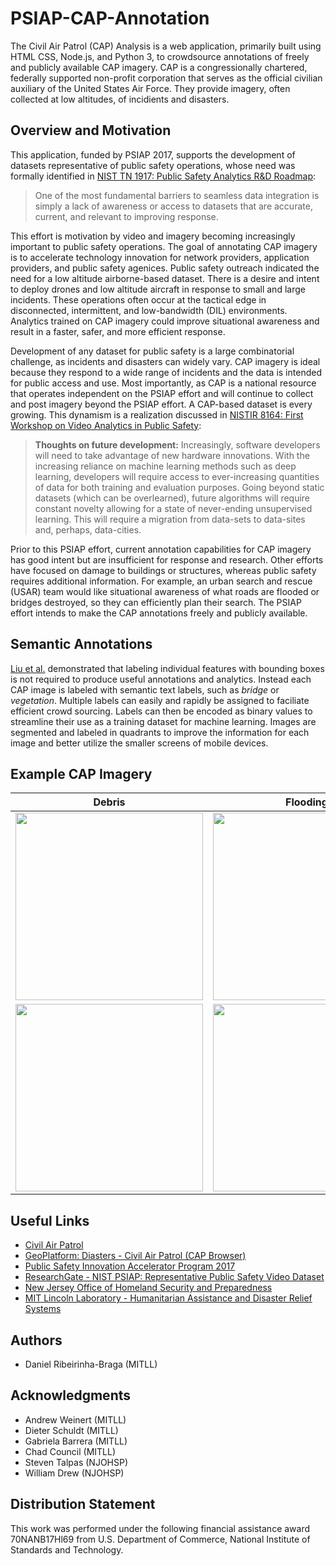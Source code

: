 # PSIAP-CAP-Annotation
The Civil Air Patrol (CAP) Analysis is a web application, primarily built using HTML CSS,  Node.js, and Python 3, to crowdsource annotations of freely and publicly available CAP imagery. CAP is a congressionally chartered, federally supported non-profit corporation that serves as the official civilian auxiliary of the United States Air Force. They provide imagery, often collected at low altitudes, of incidients and disasters.

## Overview and Motivation
This application, funded by PSIAP 2017, supports the development of datasets representative of public safety operations, whose need was formally identified in [NIST TN 1917: Public Safety Analytics R&D Roadmap](https://www.nist.gov/publications/public-safety-analytics-rd-roadmap):

> One of the most fundamental barriers to seamless data integration is simply a lack of awareness or access to datasets that are accurate, current, and relevant to improving response.

This effort is motivation by video and  imagery becoming increasingly important to public safety operations. The goal of annotating CAP imagery is to accelerate technology innovation for network providers, application providers, and public safety agenices. Public safety outreach indicated the need for a low altitude airborne-based dataset. There is a desire and intent to deploy drones and low altitude aircraft in response to small and large incidents. These operations often occur at the tactical edge in disconnected, intermittent, and low-bandwidth (DIL) environments. Analytics trained on CAP imagery could improve situational awareness and result in a faster, safer, and more efficient response.

Development of any dataset for public safety is a large combinatorial challenge, as incidents and disasters can widely vary. CAP imagery is ideal because they respond to a wide range of incidents and the data is intended for public access and use. Most importantly, as CAP is a national resource that operates independent on the PSIAP effort and will continue to collect and post imagery beyond the PSIAP effort. A CAP-based dataset is every growing. This dynamism is a realization discussed in [NISTIR 8164: First Workshop on Video Analytics in Public Safety](https://www.nist.gov/publications/first-workshop-video-analytics-public-safety):

> **Thoughts on future development:** Increasingly, software developers will need to take advantage of new hardware innovations. With the increasing reliance on machine learning methods such as deep learning, developers will require access to ever-increasing quantities of data for both training and evaluation purposes. Going beyond static datasets (which can be overlearned), future algorithms will require constant novelty allowing for a state of never-ending unsupervised learning. This will require a migration from data-sets to data-sites and, perhaps, data-cities.

Prior to this PSIAP effort, current annotation capabilities for CAP imagery has good intent but are insufficient for response and research. Other efforts have focused on damage to buildings or structures, whereas public safety requires additional information. For example, an urban search and rescue (USAR) team would like situational awareness of what roads are flooded or bridges destroyed, so they can efficiently plan their search. The PSIAP effort intends to make the CAP annotations freely and publicly available.

## Semantic Annotations
[Liu et al.](https://doi.org/10.1109/ITSC.2018.8569449) demonstrated that labeling individual features with bounding boxes is not required to produce useful annotations and analytics. Instead each CAP image is labeled with semantic text labels, such as *bridge* or *vegetation*. Multiple labels can easily and rapidly be assigned to faciliate efficient crowd sourcing. Labels can then be encoded as binary values to streamline their use as a training dataset for machine learning. Images are segmented and labeled in quadrants to improve the information for each image and better utilize the smaller screens of mobile devices. 

## Example CAP Imagery
| Debris        | Flooding      | Damage     |
| ------------- | ------------- | ------------- |
| <img src="http://s3.amazonaws.com/fema-cap-imagery/Images/9068/614055/DJI_0017_1444d71c-525c-44c4-ad1f-2199f3f070f7.jpg" width="300">  | <img src="http://s3.amazonaws.com/fema-cap-imagery/Images/9120/615626/IMG_2019_a64dc7a7-0f92-4f02-938f-33e4cdc5826d.jpg" width="300">  | <img src="http://s3.amazonaws.com/fema-cap-imagery/Images/9075/614140/A0069_AP_e4cdf881-c8d9-4fd3-81c8-d6ce9a3e6364.jpg" width="300"> |
| <img src="http://s3.amazonaws.com/fema-cap-imagery/Images/9080/614276/DJI_0022_1e920dcc-84e4-41d3-91fa-04954208c168.jpg" width="300">   | <img src="https://fema-cap-imagery.s3.amazonaws.com/Images/9096/615037/DSC_0007_a956a88f-c659-4db7-933e-c37a2df95211.jpg" width="300">  | <img src="http://s3.amazonaws.com/fema-cap-imagery/Images/9068/614008/DJI_0013_9e945493-a1b3-4024-a48a-37733a2227ca.jpg" width="300"> |

## Useful Links
* [Civil Air Patrol](https://www.gocivilairpatrol.com/)  
* [GeoPlatform: Diasters - Civil Air Patrol (CAP Browser)](https://communities.geoplatform.gov/disasters/civil-air-patrol-cap-browser/)  
* [Public Safety Innovation Accelerator Program 2017](https://www.nist.gov/ctl/pscr/funding-opportunities/past-funding-opportunities/psiap-2017)  
* [ResearchGate - NIST PSIAP: Representative Public Safety Video Dataset](https://www.researchgate.net/project/NIST-PSIAP-Representative-Public-Safety-Video-Dataset)  
* [New Jersey Office of Homeland Security and Preparedness](https://www.njhomelandsecurity.gov/home/)
* [MIT Lincoln Laboratory - Humanitarian Assistance and Disaster Relief Systems](https://www.ll.mit.edu/r-d/homeland-protection/humanitarian-assistance-and-disaster-relief-systems)  

## Authors
* Daniel Ribeirinha-Braga (MITLL)  

## Acknowledgments
* Andrew Weinert  (MITLL)    
* Dieter Schuldt (MITLL)  
* Gabriela Barrera (MITLL)
* Chad Council (MITLL)  
* Steven Talpas (NJOHSP)  
* William Drew (NJOHSP)  

## Distribution Statement
This work was performed under the following financial assistance award 70NANB17Hl69 from U.S. Department of Commerce, National Institute of Standards and Technology.
